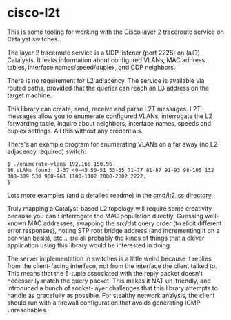 # cisco-l2t

This is some tooling for working with the Cisco layer 2 traceroute service on Catalyst switches.

The layer 2 traceroute service is a UDP listener (port 2228) on (all?) Catalysts. It leaks information about configured VLANs, MAC address tables, interface names/speed/duplex, and CDP neighbors.

There is no requirement for L2 adjacency. The service is available via routed paths, provided that the querier can reach an L3 address on the target machine.

This library can create, send, receive and parse L2T messages. L2T messages allow you to enumerate configured VLANs, interrogate the L2 forwarding table, inquire about neighbors, interface names, speeds and duplex settings. All this without any credentials.

There's an example program for enumerating VLANs on a far away (no L2 adjacency required) switch:

    $ ./enumerate-vlans 192.168.150.96
    86 VLANs found: 1-37 40-45 50-51 53-55 71-77 81-87 91-93 98-105 132 308-309 530 960-961 1100-1102 2000-2002 2222.
    $

Lots more examples (and a detailed readme) in the [cmd/lt2_ss directory](cmd/l2t_ss).

Truly mapping a Catalyst-based L2 topology will require some creativity because you can't interrogate the MAC population directly. Guessing well-known MAC addresses, swapping the src/dst query order (to elicit different error responses), noting STP root bridge address (and incrementing it on a per-vlan basis), etc... are all probably the kinds of things that a clever application using this library would be interested in doing.

The server implementation in switches is a little weird because it replies from the client-facing interface, not from the interface the client talked to. This means that the 5-tuple associated with the reply packet doesn't necessarily match the query packet. This makes it NAT un-friendly, and introduced a bunch of socket-layer challenges that this library attempts to handle as gracefully as possible. For stealthy network analysis, the client should run with a firewall configuration that avoids generating ICMP unreachables.
